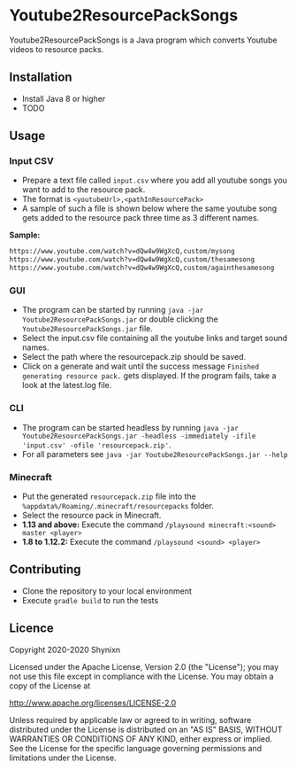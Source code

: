 # Youtube2ResourcePackSongs

Youtube2ResourcePackSongs is a Java program which converts Youtube videos to resource packs.

## Installation

* Install Java 8 or higher
* TODO

## Usage

### Input CSV

* Prepare a text file called ``input.csv`` where you add all youtube songs you want to add to the resource pack.
* The format is ``<youtubeUrl>,<pathInResourcePack>``
* A sample of such a file is shown below where the same youtube song gets added to the resource pack  three time as 3 different names. 

**Sample:**
```xml
https://www.youtube.com/watch?v=dQw4w9WgXcQ,custom/mysong
https://www.youtube.com/watch?v=dQw4w9WgXcQ,custom/thesamesong
https://www.youtube.com/watch?v=dQw4w9WgXcQ,custom/againthesamesong
```

### GUI

* The program can be started by running ``java -jar Youtube2ResourcePackSongs.jar`` or double clicking the  ``Youtube2ResourcePackSongs.jar`` file.
* Select the input.csv file containing all the youtube links and target sound names.
* Select the path where the resourcepack.zip should be saved.
* Click on a generate and wait until the success message ``Finished generating resource pack.`` gets displayed. If the program fails, take a look at the latest.log file.

### CLI

* The program can be started headless by running ``java -jar Youtube2ResourcePackSongs.jar -headless -immediately -ifile 'input.csv' -ofile 'resourcepack.zip'``.
* For all parameters see ``java -jar Youtube2ResourcePackSongs.jar --help``

### Minecraft

* Put the generated ``resourcepack.zip`` file into the ``%appdata%/Roaming/.minecraft/resourcepacks`` folder. 
* Select the resource pack in Minecraft.
* **1.13 and above:** Execute the command ``/playsound minecraft:<sound> master <player>``
* **1.8 to 1.12.2:** Execute the command ``/playsound <sound> <player>``

## Contributing

* Clone the repository to your local environment
* Execute ``gradle build`` to run the tests

## Licence

Copyright 2020-2020 Shynixn

Licensed under the Apache License, Version 2.0 (the "License");
you may not use this file except in compliance with the License.
You may obtain a copy of the License at

   http://www.apache.org/licenses/LICENSE-2.0

Unless required by applicable law or agreed to in writing, software
distributed under the License is distributed on an "AS IS" BASIS,
WITHOUT WARRANTIES OR CONDITIONS OF ANY KIND, either express or implied.
See the License for the specific language governing permissions and
limitations under the License.

